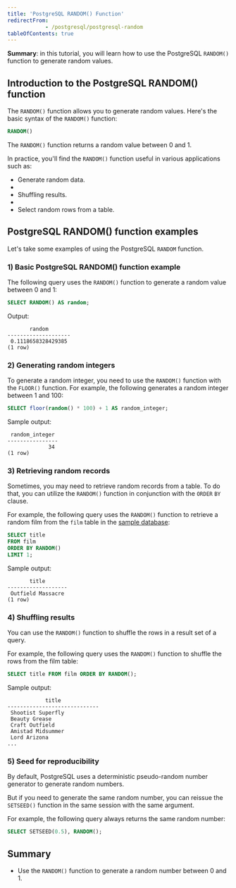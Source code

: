 ```yaml
---
title: 'PostgreSQL RANDOM() Function'
redirectFrom: 
            - /postgresql/postgresql-random
tableOfContents: true
---
```



**Summary**: in this tutorial, you will learn how to use the PostgreSQL `RANDOM()` function to generate random values.

## Introduction to the PostgreSQL RANDOM() function

The `RANDOM()` function allows you to generate random values. Here's the basic syntax of the `RANDOM()` function:

```sql
RANDOM()
```

The `RANDOM()` function returns a random value between 0 and 1.

In practice, you'll find the `RANDOM()` function useful in various applications such as:

- Generate random data.
-
- Shuffling results.
-
- Select random rows from a table.

## PostgreSQL RANDOM() function examples

Let's take some examples of using the PostgreSQL `RANDOM` function.

### 1) Basic PostgreSQL RANDOM() function example

The following query uses the `RANDOM()` function to generate a random value between 0 and 1:

```sql
SELECT RANDOM() AS random;
```

Output:

```
       random
--------------------
 0.1118658328429385
(1 row)
```

### 2) Generating random integers

To generate a random integer, you need to use the `RANDOM()` function with the `FLOOR()` function. For example, the following generates a random integer between 1 and 100:

```sql
SELECT floor(random() * 100) + 1 AS random_integer;
```

Sample output:

```
 random_integer
----------------
             34
(1 row)
```

### 3) Retrieving random records

Sometimes, you may need to retrieve random records from a table. To do that, you can utilize the `RANDOM()` function in conjunction with the `ORDER` `BY` clause.

For example, the following query uses the `RANDOM()` function to retrieve a random film from the `film` table in the [sample database](/postgresql/postgresql-getting-started/postgresql-sample-database):

```sql
SELECT title
FROM film
ORDER BY RANDOM()
LIMIT 1;
```

Sample output:

```
       title
-------------------
 Outfield Massacre
(1 row)
```

### 4) Shuffling results

You can use the `RANDOM()` function to shuffle the rows in a result set of a query.

For example, the following query uses the `RANDOM()` function to shuffle the rows from the film table:

```sql
SELECT title FROM film ORDER BY RANDOM();
```

Sample output:

```
            title
-----------------------------
 Shootist Superfly
 Beauty Grease
 Craft Outfield
 Amistad Midsummer
 Lord Arizona
...
```

### 5) Seed for reproducibility

By default, PostgreSQL uses a deterministic pseudo-random number generator to generate random numbers.

But if you need to generate the same random number, you can reissue the `SETSEED()` function in the same session with the same argument.

For example, the following query always returns the same random number:

```sql
SELECT SETSEED(0.5), RANDOM();
```

## Summary

- Use the `RANDOM()` function to generate a random number between 0 and 1.
